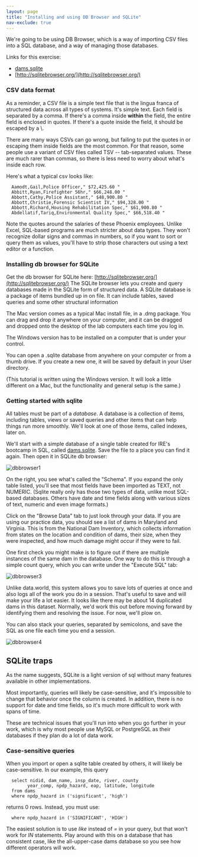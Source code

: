 ```yaml
---
layout: page
title: "Installing and using DB Browser and SQLite"
nav-exclude: true
---
```


We're going to be using DB Browser, which is a way of importing CSV files into a SQL database, and a way of managing those databases.

Links for this exercise:
* [dams.sqlite](../sqlite/dams.sqlite)
* [http://sqlitebrowser.org/](http://sqlitebrowser.org/)

### CSV data format

As a reminder, a CSV file is a simple text file that is the lingua franca of structured data across all types of systems. It's simple text. Each field is separated by a comma. If there's a comma inside **within** the field, the entire field is enclosed in quotes. If there's a quote inside the field, it should be escaped by a \\.

There are many ways CSVs can go wrong, but failing to put the quotes in or escaping them inside fields are the most common. For that reason, some people use a variant of CSV files called TSV -- tab-separated values. These are much rarer than commas, so there is less need to worry about what's inside each row.

Here's what a typical csv looks like:

      Aamodt,Gail,Police Officer," $72,425.60 "
      Abbitt,Ryan,Firefighter 56hr," $66,248.00 "
      Abbott,Cathy,Police Assistant," $48,900.80 "
      Abbott,Christie,Forensic Scientist IV," $94,328.00 "
      Abbott,Richard,Housing Rehabilitation Spec," $61,900.80 "
      Abdellatif,Tariq,Environmental Quality Spec," $66,518.40 "

Note the quotes around the salaries of these Phoenix employees. Unlike Excel, SQL-based programs are much stricter about data types. They won't recognize dollar signs and commas in numbers, so if you want to sort or query them as values, you'll have to strip those characters out using a text editor or a function.

### Installing db browser for SQLite

Get the db browser for SQLite here: [http://sqlitebrowser.org/](http://sqlitebrowser.org/)
The SQLite browser lets you create and query databases made in the SQLite form of structured data. A SQLite database is a package of items bundled up in on file. It can include tables, saved queries and some other structural information

The Mac version comes as a typical Mac install file, in a .dmg package. You can drag and drop it anywhere on your computer, and it can be dragged and dropped onto the desktop of the lab computers each time you log in.

The Windows version has to be installed on a computer that is under your control.

You can open a .sqlite database from anywhere on your computer or from a thumb drive. If you create a new one, it will be saved by default in your User directory.

(This tutorial is written using the Windows version. It will look a little different on a Mac, but the functionality and general setup is the same.)

### Getting started with sqlite

All tables must be part of a *database*. A database is a collection of items, including tables, views or saved queries and other items that can help things run more smoothly. We'll look at one of those items, called indexes, later on.

We'll start with a simple database of a single table created for IRE's bootcamp in SQL, called [dams.sqlite](../sqlite/dams.sqlite). Save the file to a place you can find it again. Then open it in SQLite db browser:

![dbbrowser1](../images/dbbrowser1.png)

On the right, you see what's called the "Schema". If you expand the only table listed, you'll see that most fields have been imported as TEXT, not NUMERIC. (Sqlite really only has those two types of data, unlike most SQL-based databases. Others have date and time fields along with various sizes of text, numeric and even image formats.)

Click on the "Browse Data" tab to just look through your data. If you are using our practice data, you should see a list of dams in Maryland and Virginia. This is from the National Dam Inventory, which collects information from states on the location and condition of dams, their size, when they were inspected, and how much damage might occur if they were to fail.

One first check you might make is to figure out if there are multiple instances of the same dam in the database. One way to do this is through a simple count query, which you can write under the "Execute SQL" tab:

![dbbrowser3](../images/dbbrowser3.png)

Unlike data.world, this system allows you to save lots of queries at once and also logs all of the work you do in a session. That's useful to save and will make your life a lot easier.
It looks like there may be about 14 duplicated dams in this dataset. Normally, we'd work this out before moving forward by identifying them and resolving the issue. For now, we'll plow on.

You can also stack your queries, separated by semicolons, and save the SQL as one file each time you end a session.

![dbbrowser4](../images/dbbrowser4.png)

## SQLite traps

As the name suggests, SQLite is a light version of sql without many features available in other implementations.

Most importantly, queries will likely be case-sensitive, and it's impossible to change that behavior once the column is created. In addition, there is no support for date and time fields, so it's much more difficult to work with spans of time.

These are technical issues that you'll run into when you go further in your work, which is why most people use MySQL or PostgreSQL as their databases if they plan do a lot of data work.

### Case-sensitive queries

When you import or open a sqlite table created by others, it will likely be case-sensitive. In our example, this query

      select nidid, dam_name, insp_date, river, county
            year_comp, npdp_hazard, eap, latitude, longitude
      from dams
      where npdp_hazard in ('significant', 'high')

returns 0 rows. Instead, you must use:

      where npdp_hazard in ('SIGNIFICANT', 'HIGH')

The easiest solution is to use *like* instead of *=* in your query, but that won't work for *IN* statements. Play around with this on a database that has consistent case, like the all-upper-case dams database so you see how different operators will work.
